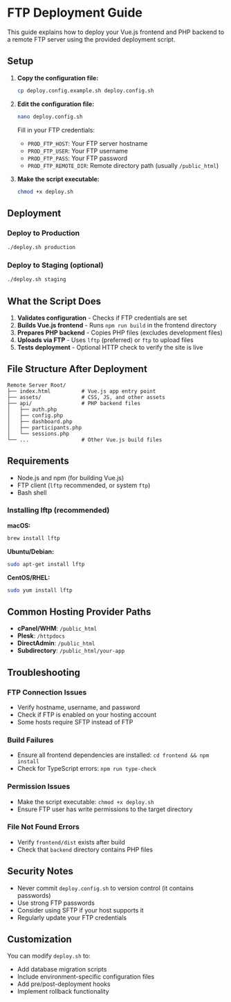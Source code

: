 # FTP Deployment Guide

This guide explains how to deploy your Vue.js frontend and PHP backend to a remote FTP server using the provided deployment script.

## Setup

1. **Copy the configuration file:**
   ```bash
   cp deploy.config.example.sh deploy.config.sh
   ```

2. **Edit the configuration file:**
   ```bash
   nano deploy.config.sh
   ```
   
   Fill in your FTP credentials:
   - `PROD_FTP_HOST`: Your FTP server hostname
   - `PROD_FTP_USER`: Your FTP username
   - `PROD_FTP_PASS`: Your FTP password
   - `PROD_FTP_REMOTE_DIR`: Remote directory path (usually `/public_html`)

3. **Make the script executable:**
   ```bash
   chmod +x deploy.sh
   ```

## Deployment

### Deploy to Production
```bash
./deploy.sh production
```

### Deploy to Staging (optional)
```bash
./deploy.sh staging
```

## What the Script Does

1. **Validates configuration** - Checks if FTP credentials are set
2. **Builds Vue.js frontend** - Runs `npm run build` in the frontend directory
3. **Prepares PHP backend** - Copies PHP files (excludes development files)
4. **Uploads via FTP** - Uses `lftp` (preferred) or `ftp` to upload files
5. **Tests deployment** - Optional HTTP check to verify the site is live

## File Structure After Deployment

```
Remote Server Root/
├── index.html          # Vue.js app entry point
├── assets/             # CSS, JS, and other assets
├── api/                # PHP backend files
│   ├── auth.php
│   ├── config.php
│   ├── dashboard.php
│   ├── participants.php
│   └── sessions.php
└── ...                 # Other Vue.js build files
```

## Requirements

- Node.js and npm (for building Vue.js)
- FTP client (`lftp` recommended, or system `ftp`)
- Bash shell

### Installing lftp (recommended)

**macOS:**
```bash
brew install lftp
```

**Ubuntu/Debian:**
```bash
sudo apt-get install lftp
```

**CentOS/RHEL:**
```bash
sudo yum install lftp
```

## Common Hosting Provider Paths

- **cPanel/WHM**: `/public_html`
- **Plesk**: `/httpdocs`
- **DirectAdmin**: `/public_html`
- **Subdirectory**: `/public_html/your-app`

## Troubleshooting

### FTP Connection Issues
- Verify hostname, username, and password
- Check if FTP is enabled on your hosting account
- Some hosts require SFTP instead of FTP

### Build Failures
- Ensure all frontend dependencies are installed: `cd frontend && npm install`
- Check for TypeScript errors: `npm run type-check`

### Permission Issues
- Make the script executable: `chmod +x deploy.sh`
- Ensure FTP user has write permissions to the target directory

### File Not Found Errors
- Verify `frontend/dist` exists after build
- Check that `backend` directory contains PHP files

## Security Notes

- Never commit `deploy.config.sh` to version control (it contains passwords)
- Use strong FTP passwords
- Consider using SFTP if your host supports it
- Regularly update your FTP credentials

## Customization

You can modify `deploy.sh` to:
- Add database migration scripts
- Include environment-specific configuration files
- Add pre/post-deployment hooks
- Implement rollback functionality